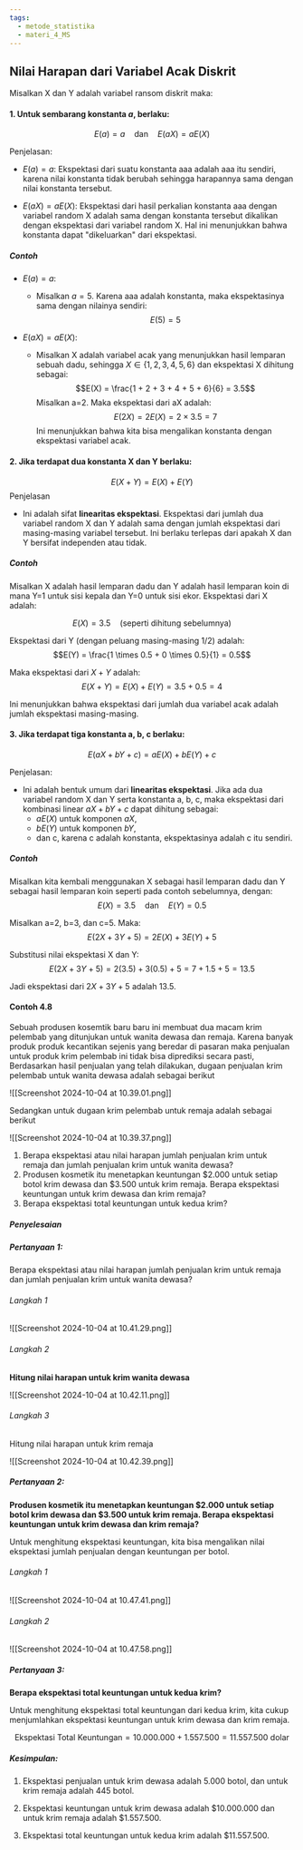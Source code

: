 ```yaml
---
tags:
  - metode_statistika
  - materi_4_MS
---
```

## Nilai Harapan dari Variabel Acak Diskrit

Misalkan X dan Y adalah variabel ransom diskrit maka:

#### 1. Untuk sembarang konstanta $a$, berlaku:

$$E(a) = a \quad \text{dan} \quad E(aX) = aE(X)$$

Penjelasan:

- $E(a) = a$: Ekspektasi dari suatu konstanta aaa adalah aaa itu sendiri, karena nilai konstanta tidak berubah sehingga harapannya sama dengan nilai konstanta tersebut.
  
- $E(aX) = aE(X)$: Ekspektasi dari hasil perkalian konstanta aaa dengan variabel random X adalah sama dengan konstanta tersebut dikalikan dengan ekspektasi dari variabel random X. Hal ini menunjukkan bahwa konstanta dapat "dikeluarkan" dari ekspektasi.


##### Contoh

- $E(a)=a$:
    
    - Misalkan $a=5$. Karena aaa adalah konstanta, maka ekspektasinya sama dengan nilainya sendiri: 
    $$E(5)=5$$ 

- $E(aX)=aE(X)$:
    
    - Misalkan X adalah variabel acak yang menunjukkan hasil lemparan sebuah dadu, sehingga $X \in \{1, 2, 3, 4, 5, 6\}$ dan ekspektasi X dihitung sebagai: 
      $$E(X) = \frac{1 + 2 + 3 + 4 + 5 + 6}{6} = 3.5$$
      Misalkan a=2. Maka ekspektasi dari aX adalah: 
      $$E(2X) = 2E(X) = 2 \times 3.5 = 7$$
       Ini menunjukkan bahwa kita bisa mengalikan konstanta dengan ekspektasi variabel acak.



#### 2. Jika terdapat dua konstanta X dan Y berlaku:
 $$E(X+Y)=E(X)+E(Y)$$
Penjelasan

- Ini adalah sifat **linearitas ekspektasi**. Ekspektasi dari jumlah dua variabel random X dan Y adalah sama dengan jumlah ekspektasi dari masing-masing variabel tersebut. Ini berlaku terlepas dari apakah X dan Y bersifat independen atau tidak.

##### Contoh

Misalkan X adalah hasil lemparan dadu dan Y adalah hasil lemparan koin di mana Y=1 untuk sisi kepala dan Y=0 untuk sisi ekor. Ekspektasi dari X adalah:

$$E(X) = 3.5 \quad \text{(seperti dihitung sebelumnya)}$$

Ekspektasi dari Y (dengan peluang masing-masing 1/2) adalah: 
$$E(Y) = \frac{1 \times 0.5 + 0 \times 0.5}{1} = 0.5$$

Maka ekspektasi dari $X+Y$ adalah: 
$$E(X + Y) = E(X) + E(Y) = 3.5 + 0.5 = 4$$

 Ini menunjukkan bahwa ekspektasi dari jumlah dua variabel acak adalah jumlah ekspektasi masing-masing.


#### 3. Jika terdapat tiga konstanta a, b, c berlaku:

$$E(aX+bY+c)=aE(X)+bE(Y)+c$$

Penjelasan:

- Ini adalah bentuk umum dari **linearitas ekspektasi**. Jika ada dua variabel random X dan Y serta konstanta a, b, c, maka ekspektasi dari kombinasi linear $aX + bY + c$ dapat dihitung sebagai:
    - $aE(X)$ untuk komponen $aX$,
    - $bE(Y)$ untuk komponen $bY$,
    - dan c, karena c adalah konstanta, ekspektasinya adalah c itu sendiri.

##### Contoh

Misalkan kita kembali menggunakan X sebagai hasil lemparan dadu dan Y sebagai hasil lemparan koin seperti pada contoh sebelumnya, dengan: 
$$E(X) = 3.5 \quad \text{dan} \quad E(Y) = 0.5$$

 Misalkan a=2, b=3, dan c=5. Maka: 
 $$E(2X+3Y+5)=2E(X)+3E(Y)+5$$
  
 Substitusi nilai ekspektasi X dan Y: 
 $$E(2X+3Y+5)=2(3.5)+3(0.5)+5=7+1.5+5=13.5$$
  
  Jadi ekspektasi dari $2X+3Y+5$ adalah 13.5.


#### Contoh 4.8

Sebuah produsen kosemtik baru baru ini membuat dua macam krim pelembab yang ditunjukan untuk wanita dewasa dan remaja. Karena banyak produk produk kecantikan sejenis yang beredar di pasaran maka penjualan untuk produk krim pelembab ini tidak bisa diprediksi secara pasti, Berdasarkan hasil penjualan yang telah dilakukan, dugaan penjualan krim pelembab untuk wanita dewasa adalah sebagai berikut

![[Screenshot 2024-10-04 at 10.39.01.png]]

Sedangkan untuk dugaan krim pelembab untuk remaja adalah sebagai berikut

![[Screenshot 2024-10-04 at 10.39.37.png]]

1. Berapa ekspektasi atau nilai harapan jumlah penjualan krim untuk remaja dan jumlah penjualan krim untuk wanita dewasa?
2. Produsen kosmetik itu menetapkan keuntungan $2.000 untuk setiap botol krim dewasa dan $3.500 untuk krim remaja. Berapa ekspektasi keuntungan untuk krim dewasa dan krim remaja?
3. Berapa ekspektasi total keuntungan untuk kedua krim?

##### Penyelesaian

##### Pertanyaan 1:
Berapa ekspektasi atau nilai harapan jumlah penjualan krim untuk remaja dan jumlah penjualan krim untuk wanita dewasa?

###### Langkah 1
![[Screenshot 2024-10-04 at 10.41.29.png]]

###### Langkah 2 
**Hitung nilai harapan untuk krim wanita dewasa**

![[Screenshot 2024-10-04 at 10.42.11.png]]



###### Langkah 3 
Hitung nilai harapan untuk krim remaja

![[Screenshot 2024-10-04 at 10.42.39.png]]




##### Pertanyaan 2:

**Produsen kosmetik itu menetapkan keuntungan $2.000 untuk setiap botol krim dewasa dan $3.500 untuk krim remaja. Berapa ekspektasi keuntungan untuk krim dewasa dan krim remaja?**

Untuk menghitung ekspektasi keuntungan, kita bisa mengalikan nilai ekspektasi jumlah penjualan dengan keuntungan per botol.

###### Langkah 1
![[Screenshot 2024-10-04 at 10.47.41.png]]


###### Langkah 2
![[Screenshot 2024-10-04 at 10.47.58.png]]


##### Pertanyaan 3:

**Berapa ekspektasi total keuntungan untuk kedua krim?**

Untuk menghitung ekspektasi total keuntungan dari kedua krim, kita cukup menjumlahkan ekspektasi keuntungan untuk krim dewasa dan krim remaja.

$$\text{Ekspektasi Total Keuntungan} = 10.000.000 + 1.557.500 = 11.557.500 \text{ dolar}$$


##### Kesimpulan:

1. Ekspektasi penjualan untuk krim dewasa adalah 5.000 botol, dan untuk krim remaja adalah 445 botol.
   
2. Ekspektasi keuntungan untuk krim dewasa adalah $10.000.000 dan untuk krim remaja adalah $1.557.500.
   
3. Ekspektasi total keuntungan untuk kedua krim adalah $11.557.500.